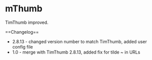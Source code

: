 mThumb
======

TimThumb improved.

==Changelog==

* 2.8.13 - changed version number to match TimThumb, added user config file
* 1.0 - merge with TimThumb 2.8.13, added fix for tilde ~ in URLs

